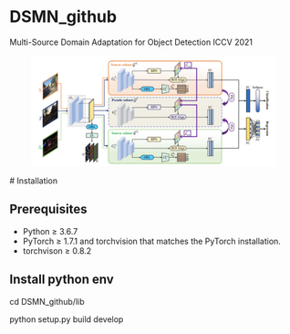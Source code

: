 # DSMN_github
Multi-Source Domain Adaptation for Object Detection ICCV 2021

<p align="center">
<img src="model.png" width="85%">
</p>
# Installation

## Prerequisites

- Python ≥ 3.6.7
- PyTorch ≥ 1.7.1 and torchvision that matches the PyTorch installation.
- torchvison ≥  0.8.2

## Install python env
cd DSMN_github/lib

python setup.py build develop
